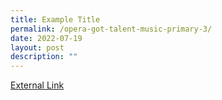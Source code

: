 ```yaml
---
title: Example Title
permalink: /opera-got-talent-music-primary-3/
date: 2022-07-19
layout: post
description: ""
---
```

<a href="https://drive.google.com/drive/folders/1Df0DvrkN7f-f5nCXx15TIwciGvVLwnC3">External Link</a>